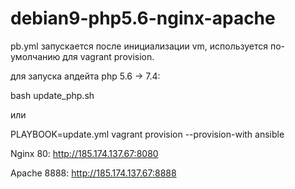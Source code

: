 # debian9-php5.6-nginx-apache

pb.yml запускается после инициализации vm, используется по-умолчанию для vagrant provision.

для запуска апдейта php 5.6 -> 7.4:

bash update_php.sh 

или

PLAYBOOK=update.yml vagrant provision --provision-with ansible


Nginx 80:
http://185.174.137.67:8080

Apache 8888:
http://185.174.137.67:8888
